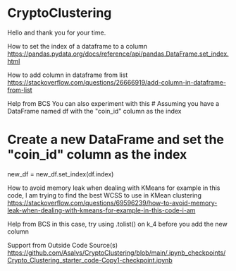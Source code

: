 # CryptoClustering

Hello and thank you for your time.

How to set the index of a dataframe to a column
https://pandas.pydata.org/docs/reference/api/pandas.DataFrame.set_index.html

How to add column in dataframe from list
https://stackoverflow.com/questions/26666919/add-column-in-dataframe-from-list


Help from BCS
You can also experiment with this # Assuming you have a DataFrame named df with the "coin_id" column as the index
# Create a new DataFrame and set the "coin_id" column as the index
new_df = new_df.set_index(df.index)

How to avoid memory leak when dealing with KMeans for example in this code, I am trying to find the best WCSS to use in KMean clustering
https://stackoverflow.com/questions/69596239/how-to-avoid-memory-leak-when-dealing-with-kmeans-for-example-in-this-code-i-am


Help from BCS
 in this case, try using .tolist() on k_4 before you add the new column
 
Support from Outside Code Source(s)
https://github.com/Asalvs/CryptoClustering/blob/main/.ipynb_checkpoints/Crypto_Clustering_starter_code-Copy1-checkpoint.ipynb

